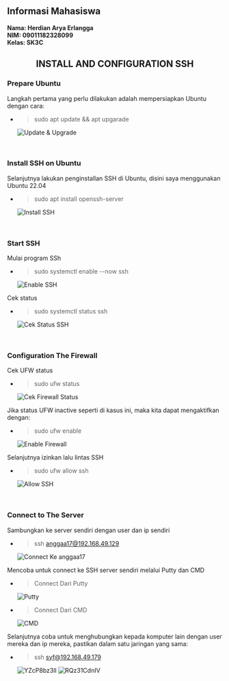 ## Informasi Mahasiswa
**Nama: Herdian Arya Erlangga**\
**NIM: 09011182328099**\
**Kelas: SK3C**
<br>
<div align="Center">
  
## INSTALL AND CONFIGURATION SSH

</div>

### Prepare Ubuntu
Langkah pertama yang perlu dilakukan adalah mempersiapkan Ubuntu dengan cara:
  - > sudo apt update && apt upgarade

    ![Update & Upgrade](https://github.com/user-attachments/assets/4de06745-0df9-4d00-b6e4-20e11fdd07a9)


<br>

### Install SSH on Ubuntu
Selanjutnya lakukan penginstallan SSH di Ubuntu, disini saya menggunakan Ubuntu 22.04 
  - > sudo apt install openssh-server

    ![Install SSH](https://github.com/user-attachments/assets/92a7ac19-b0a5-426e-a459-09d4eec32538)


<br>

### Start SSH
Mulai program SSh
  - > sudo systemctl enable --now ssh

    ![Enable SSH](https://github.com/user-attachments/assets/244aabd4-e587-4d6c-9e10-ae772d38352a)


Cek status
  - > sudo systemctl status ssh
    
    ![Cek Status SSH](https://github.com/user-attachments/assets/f0fc4d06-f5c7-4f24-bfe1-5de9574bed2b)


<br>

### Configuration The Firewall
Cek UFW status
  - > sudo ufw status

    ![Cek Firewall Status](https://github.com/user-attachments/assets/480f9488-ca09-408a-9b24-5705336e6efd)


Jika status UFW inactive seperti di kasus ini, maka kita dapat mengaktifkan dengan:
  - > sudo ufw enable
     
    ![Enable Firewall](https://github.com/user-attachments/assets/d418a14e-d420-44a9-a24f-cd57c638c830)

Selanjutnya izinkan lalu lintas SSH
  - > sudo ufw allow ssh
    
    ![Allow SSH](https://github.com/user-attachments/assets/33600e37-6424-48d7-96a4-dd8d3a2e711d)


<br>

### Connect to The Server
Sambungkan ke server sendiri dengan user dan ip sendiri
  - > ssh anggaa17@192.168.49.129

    ![Connect Ke anggaa17](https://github.com/user-attachments/assets/811316d5-73e2-4977-863d-e7db924ea042)

Mencoba untuk connect ke SSH server sendiri melalui Putty dan CMD
  - > Connect Dari Putty

    ![Putty](https://github.com/user-attachments/assets/3198d703-bdee-478a-8aa8-5242045fcbab)

  - > Connect Dari CMD

    ![CMD](https://github.com/user-attachments/assets/b53809f1-624d-4c80-b8cd-ad616136de0b)


Selanjutnya coba untuk menghubungkan kepada komputer lain dengan user mereka dan ip mereka, pastikan dalam satu jaringan yang sama:
  - > ssh syf@192.168.49.179

    ![YZcP8bz3lI](https://github.com/user-attachments/assets/66cd88eb-ab2b-425a-b9fd-a6e7a89f4a87)
    ![RQz31CdnIV](https://github.com/user-attachments/assets/86ba1b68-2945-4890-b1c0-3ec05add89d7)
